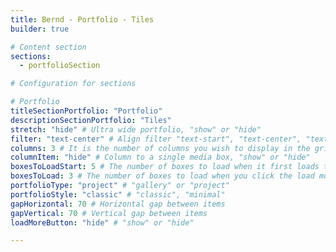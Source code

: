 ```yaml
---
title: Bernd - Portfolio - Tiles
builder: true

# Content section
sections:
  - portfolioSection

# Configuration for sections

# Portfolio
titleSectionPortfolio: "Portfolio"
descriptionSectionPortfolio: "Tiles"
stretch: "hide" # Ultra wide portfolio, "show" or "hide"
filter: "text-center" # Align filter "text-start", "text-center", "text-end" or "d-none"
columns: 3 # It is the number of columns you wish to display in the grid
columnItem: "hide" # Column to a single media box, "show" or "hide"
boxesToLoadStart: 5 # The number of boxes to load when it first loads the grid
boxesToLoad: 3 # The number of boxes to load when you click the load more button 
portfolioType: "project" # "gallery" or "project"
portfolioStyle: "classic" # "classic", "minimal"
gapHorizontal: 70 # Horizontal gap between items
gapVertical: 70 # Vertical gap between items
loadMoreButton: "hide" # "show" or "hide"

---
```

